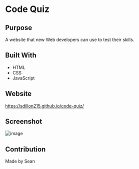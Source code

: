 # Code Quiz

## Purpose
A website that new Web developers can use to test their skills.

## Built With
* HTML
* CSS
* JavaScript

## Website
https://sdillon215.github.io/code-quiz/

## Screenshot
![image](https://user-images.githubusercontent.com/68351446/124535140-7e7a2b00-ddca-11eb-85c5-8595cbc4328f.png)


## Contribution
Made by Sean